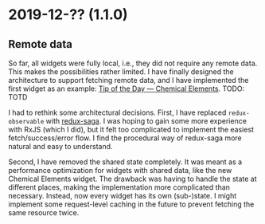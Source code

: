 # 2019-12-?? (1.1.0)

## Remote data

So far, all widgets were fully local, i.e., they did not require any remote data. This makes the possibilities rather limited. I have finally designed the architecture to support fetching remote data, and I have implemented the first widget as an example: [Tip of the Day — Chemical Elements](TODO). TODO: TOTD

I had to rethink some architectural decisions. First, I have replaced `redux-observable` with [redux-saga](https://github.com/redux-saga/redux-saga). I was hoping to gain some more experience with RxJS (which I did), but it felt too complicated to implement the easiest fetch/success/error flow. I find the procedural way of redux-saga more natural and easy to understand.

Second, I have removed the shared state completely. It was meant as a performance optimization for widgets with shared data, like the new Chemical Elements widget. The drawback was having to handle the state at different places, making the implementation more complicated than necessary. Instead, now every widget has its own (sub-)state. I might implement some request-level caching in the future to prevent fetching the same resource twice.
